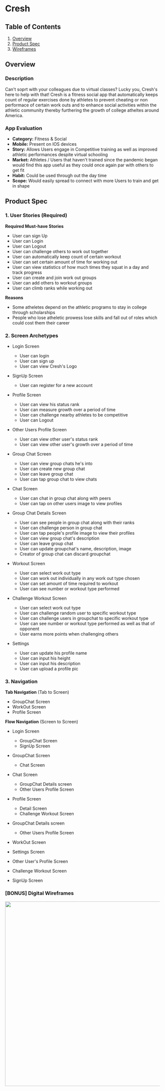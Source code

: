 # Cresh

## Table of Contents

1. [Overview](#Overview)
2. [Product Spec](#Product-Spec)
3. [Wireframes](#Wireframes)

## Overview
### Description

Can't soprt with your colleagues due to virtual classes? Lucky you, Cresh's here to help with that! Cresh is a fitness social app that automatically keeps count of regular exercises done by athletes to prevent cheating or non performace of certain work outs and to enhance social activities within the athletic community thereby furthering the growth of college atheltes around America.


### App Evaluation

- **Category:** Fitness & Social
- **Mobile:** Present on IOS devices
- **Story:** Allows Users engage in Competitive training as well as improved athletic performances despite virtual schooling
- **Market:** Athletes / Users that haven't trained since the pandemic began would find this app useful as they could once again par with others to get fit
- **Habit:** Could be used through out the day time
- **Scope:** Would easily spread to connect with more Users to train and get in shape

## Product Spec

### 1. User Stories (Required)
**Required Must-have Stories**

* User can sign Up
* User can Login
* User can Logout
* User can challenge others to work out together
* User can automatically keep count of certain workout 
* User can set certain amount of time for working out
* User can view statistics of how much times they squat in a day and track progress
* User can create and join work out groups
* User can add others to workout groups
* User can climb ranks while working out

**Reasons**

* Some atheletes depend on the athletic programs to stay in college through scholarships
* People who lose atheletic prowess lose skills and fall out of roles which could cost them their career

### 2. Screen Archetypes

* Login Screen
  * User can login 
  * User can sign up
  * User can view Cresh's Logo

* SignUp Screen
  * User can register for a new account
  
* Profile Screen
  * User can view his status rank
  * User can measure growth over a period of time
  * User can challenge nearby athletes to be competitive
  * User can Logout
  
* Other Users Profile Screen
  * User can view other user's status rank
  * User can view other user's growth over a period of time

* Group Chat Screen
  * User can view group chats he's into
  * User can create new group chat
  * User can leave group chat
  * User can tap group chat to view chats
 
* Chat Screen
  * User can chat in group chat along with peers
  * User can tap on other users image to view profiles
  
* Group Chat Details Screen
  * User can see people in group chat along with their ranks
  * User can challenge person in group chat
  * User can tap people's profile image to view their profiles
  * User can view group chat's description
  * User can leave group chat
  * User can update groupchat's name, description, image
  * Creator of group chat can discard groupchat
  
* Workout Screen
  * User can select work out type
  * User can work out individually in any work out type chosen
  * User can set amount of time required to workout
  * User can see number or workout type performed
 
* Challenge Workout Screen
  * User can select work out type
  * User can challenge random user to specific workout type
  * User can challenge users in groupchat to specific workout type
  * User can see number or workout type performed as well as that of opponent
  * User earns more points when challenging others
 
* Settings
  * User can update his profile name
  * User can input his height
  * User can input his description
  * User can upload a profile pic
 

### 3. Navigation

**Tab Navigation** (Tab to Screen)

* GroupChat Screen
* WorkOut Screen
* Profile Screen

**Flow Navigation** (Screen to Screen)

* Login Screen
  * GroupChat Screen
  * SignUp Screen
  
* GroupChat Screen
  * Chat Screen

* Chat Screen
  * GroupChat Details screen
  * Other Users Profile Screen
 
* Profile Screen
  * Detail Screen
  * Challenge Workout Screen
  
* GroupChat Details screen
  * Other Users Profile Screen
  
* WorkOut Screen

* Settings Screen

* Other User's Profile Screen

* Challenge Workout Screen

* SignUp Screen

### [BONUS] Digital Wireframes 
<img src = "https://www.figma.com/file/cjqgY6I1kviTuzVhTM7CAM/Cresh?node-id=0%3A1" width=600>
